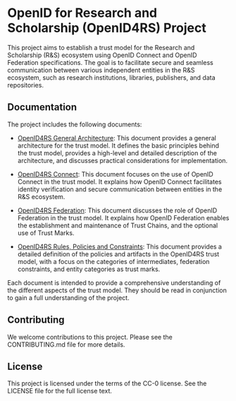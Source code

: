 # OpenID for Research and Scholarship (OpenID4RS) Project

This project aims to establish a trust model for the Research and Scholarship (R&S)
ecosystem using OpenID Connect and OpenID Federation specifications.
The goal is to facilitate secure and seamless communication between
various independent entities in the R&S ecosystem, such as research institutions,
libraries, publishers, and data repositories.

## Documentation

The project includes the following documents:

- [OpenID4RS General Architecture](./OpenID4RS-General-Architecture.md): This document provides a general architecture for the trust model.
It defines the basic principles behind the trust model, provides a high-level and detailed description of the architecture,
and discusses practical considerations for implementation.

- [OpenID4RS Connect](./OpenID4RS-OpenIDConnect.md): This document focuses on the use of OpenID Connect in the trust model.
It explains how OpenID Connect facilitates identity verification and secure communication between entities in the R&S ecosystem.

- [OpenID4RS Federation](./OpenID4RS-OpenIDFederation.md): This document discusses the role of OpenID Federation in the trust model.
It explains how OpenID Federation enables the establishment and maintenance of Trust Chains, and the optional use of Trust Marks.

- [OpenID4RS Rules, Policies and Constraints](./OpenID4RS-Rules-Policies-and-Constraints.md): This document provides a detailed
definition of the policies and artifacts in the OpenID4RS trust model, with a focus on the categories of intermediates,
federation constraints, and entity categories as trust marks.


Each document is intended to provide a comprehensive understanding of the different aspects of the trust model.
They should be read in conjunction to gain a full understanding of the project.

## Contributing

We welcome contributions to this project. Please see the CONTRIBUTING.md file for more details.

## License

This project is licensed under the terms of the CC-0 license. See the LICENSE file for the full license text.
